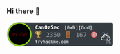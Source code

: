 ### Hi there 👋

![tryhackme stats](https://raw.githubusercontent.com/canozsec/canozsec/master/assets/thm_propic.png)
